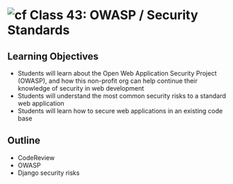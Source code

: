 # ![cf](http://i.imgur.com/7v5ASc8.png) Class 43: OWASP / Security Standards

## Learning Objectives

- Students will learn about the Open Web Application Security Project (OWASP), and how this non-profit org can help continue their knowledge of security in web development
- Students will understand the most common security risks to a standard web application
- Students will learn how to secure web applications in an existing code base

## Outline
- CodeReview
- OWASP
- Django security risks
<!-- [Hyperlinks]  -->


<!-- links -->
<!-- [Hyperlinks]: To supporting materials -->

